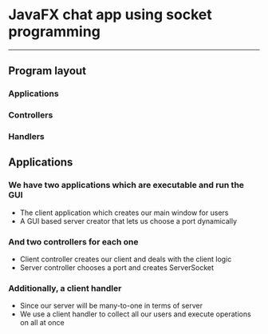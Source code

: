 # JavaFX chat app using socket programming
---
## Program layout

### Applications
### Controllers
### Handlers

## Applications

### We have two applications which are executable and run the GUI
* The client application which creates our main window for users
* A GUI based server creator that lets us choose a port dynamically
### And two controllers for each one
* Client controller creates our client and deals with the client logic
* Server controller chooses a port and creates ServerSocket
### Additionally, a client handler
* Since our server will be many-to-one in terms of server
* We use a client handler to collect all our users and execute operations on all at once
